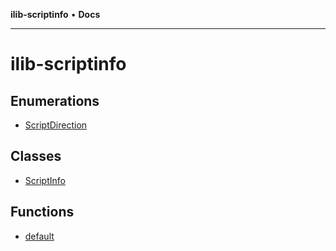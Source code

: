 **ilib-scriptinfo** • **Docs**

***

# ilib-scriptinfo

## Enumerations

- [ScriptDirection](enumerations/ScriptDirection.md)

## Classes

- [ScriptInfo](classes/ScriptInfo.md)

## Functions

- [default](functions/default.md)
